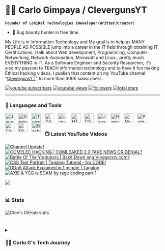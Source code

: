 # 🏄‍♂️ Carlo Gimpaya / ClevergunsYT

**`Founder of LohiKal Technologies (Developer/Writter/Creator)`**
- 🔏 Bug bounty hunter in free time.

My Life is in Information Technology and My goal is to help as MANY PEOPLE AS POSSIBLE jump into a career in the IT field through obtaining IT Certifications. I talk about Web development, Programming, Computer Networking, Network-Automation, Microsoft and Linux...pretty much EVERYTHING in IT. As a Software Engineer and Security Researcher, it's also my passion to TEACH information technology and to have it fun making Ethical hacking videos. I publish that content on my YouTube channel "[ClevergunsYT][youtube]" to more than 3000 subscribers.



   <p align="left">
      <a href="https://www.youtube.com/c/ClevergunsYT?sub_confirmation=1">
         <img alt="youtube subscribers" title="Subscribe to my YouTube channel" src="https://custom-icon-badges.demolab.com/youtube/channel/subscribers/UC2WHjPDvbE6O328n17ZGcfg?color=%23E05D44&label=SUBSCRIBE&logo=video&logoColor=white&style=for-the-badge&labelColor=CE4630"/></a> 
      <a href="https://www.youtube.com/c/ClevergunsYT">
         <img alt="youtube views" title="YouTube views" src="https://custom-icon-badges.demolab.com/youtube/channel/views/UC2WHjPDvbE6O328n17ZGcfg?color=%23E1AD0E&logo=eye&logoColor=white&style=for-the-badge&labelColor=C79600"/></a> 
      <a href="https://github.com/cleverguns?tab=followers">
         <img alt="followers" title="Follow me on Github" src="https://custom-icon-badges.demolab.com/github/followers/ForrestKnight?color=236ad3&labelColor=1155ba&style=for-the-badge&logo=person-add&label=Follow&logoColor=white"/></a>
      <a href="https://github.com/cleverguns?tab=followers?tab=repositories&sort=stargazers">
         <img alt="total stars" title="Total stars on GitHub" src="https://custom-icon-badges.demolab.com/github/stars/ForrestKnight?color=55960c&style=for-the-badge&labelColor=488207&logo=star"/></a>
   </p>

---



### 🧰 Languages and Tools

<img align="left" alt="Java" width="30px" style="padding-right:10px;" src="https://cdn.jsdelivr.net/gh/devicons/devicon/icons/java/java-original.svg"/>
<img align="left" alt="Spring" width="30px" style="padding-right:10px;" src="https://cdn.jsdelivr.net/gh/devicons/devicon/icons/spring/spring-original.svg" />
<img align="left" alt="TypeScript" width="30px" style="padding-right:10px;" src="https://cdn.jsdelivr.net/gh/devicons/devicon/icons/typescript/typescript-plain.svg" />
<img align="left" alt="Git" width="30px" style="padding-right:10px;" src="https://cdn.jsdelivr.net/gh/devicons/devicon/icons/git/git-original.svg" />
<img align="left" alt="Linux" width="30px" style="padding-right:10px;" src="https://cdn.jsdelivr.net/gh/devicons/devicon/icons/linux/linux-original.svg" />
<img align="left" alt="HTML" width="30px" style="padding-right:10px;" src="https://cdn.jsdelivr.net/gh/devicons/devicon/icons/html5/html5-plain.svg" />
<img align="left" alt="CSS" width="30px" style="padding-right:10px;" src="https://cdn.jsdelivr.net/gh/devicons/devicon/icons/css3/css3-plain.svg" />
<img align="left" alt="JavaScript" width="30px" style="padding-right:10px;" src="https://cdn.jsdelivr.net/gh/devicons/devicon/icons/javascript/javascript-plain.svg" />
<img align="left" alt="React" width="30px" style="padding-right:10px;" src="https://cdn.jsdelivr.net/gh/devicons/devicon/icons/react/react-original.svg" />
<img align="left" alt="NodeJS" width="30px" style="padding-right:10px;" src="https://cdn.jsdelivr.net/gh/devicons/devicon/icons/nodejs/nodejs-original.svg" />
<img align="left" alt="Python" width="30px" style="padding-right:10px;" src="https://cdn.jsdelivr.net/gh/devicons/devicon/icons/python/python-plain.svg" />
<img align="left" alt="C++" width="30px" style="padding-right:10px;" src="https://cdn.jsdelivr.net/gh/devicons/devicon/icons/cplusplus/cplusplus-line.svg" />
<img align="left" alt="GitHub" width="30px" style="padding-right:10px;" src="https://cdn.jsdelivr.net/gh/devicons/devicon/icons/github/github-original.svg" />
<img align="left" alt="Bash" width="30px" style="padding-right:10px;" src="https://cdn.jsdelivr.net/gh/devicons/devicon/icons/bash/bash-original.svg" />
<br />

#

### 📺 Latest YouTube Videos

<!-- BEGIN YOUTUBE-CARDS -->
[![Channel Update!](https://ytcards.demolab.com/?id=14u49_GDVLk&title=Channel+Update%21&timestamp=1647623160&background_color=%230d1117&title_color=%23ffffff&stats_color=%23dedede&width=250 "Channel Update!")](https://www.youtube.com/watch?v=14u49_GDVLk)
[![COMELEC HACKING | COMLEAKED 2.0 FAKE NEWS OR DENIAL?](https://ytcards.demolab.com/?id=7iR-zqJcXf4&title=COMELEC+HACKING+%7C+COMLEAKED+2.0+FAKE+NEWS+OR+DENIAL%3F&timestamp=1642163413&background_color=%230d1117&title_color=%23ffffff&stats_color=%23dedede&width=250 "COMELEC HACKING | COMLEAKED 2.0 FAKE NEWS OR DENIAL?")](https://www.youtube.com/watch?v=7iR-zqJcXf4)
[![Battle Of The Youtubers | Bakit Down ang Vloggerstv.com?](https://ytcards.demolab.com/?id=wh9Bewitk1o&title=Battle+Of+The+Youtubers+%7C+Bakit+Down+ang+Vloggerstv.com%3F&timestamp=1640873789&background_color=%230d1117&title_color=%23ffffff&stats_color=%23dedede&width=250 "Battle Of The Youtubers | Bakit Down ang Vloggerstv.com?")](https://www.youtube.com/watch?v=wh9Bewitk1o)
[![CSS Text Portrait | Tagalog Tutorial - No CODE!](https://ytcards.demolab.com/?id=5l0PvYmWSzY&title=CSS+Text+Portrait+%7C+Tagalog+Tutorial+-+No+CODE%21&timestamp=1637426277&background_color=%230d1117&title_color=%23ffffff&stats_color=%23dedede&width=250 "CSS Text Portrait | Tagalog Tutorial - No CODE!")](https://www.youtube.com/watch?v=5l0PvYmWSzY)
[![DDoS Attack Explained  in 1 minute | Tagalog](https://ytcards.demolab.com/?id=VQPomxfNDvA&title=DDoS+Attack+Explained++in+1+minute+%7C+Tagalog&timestamp=1635321611&background_color=%230d1117&title_color=%23ffffff&stats_color=%23dedede&width=250 "DDoS Attack Explained  in 1 minute | Tagalog")](https://www.youtube.com/watch?v=VQPomxfNDvA)
[![AXIE & YGG is SCAM by rage coding part 1](https://ytcards.demolab.com/?id=BunqvFoF7Os&title=AXIE+%26+YGG+is+SCAM+by+rage+coding+part+1&timestamp=1632175884&background_color=%230d1117&title_color=%23ffffff&stats_color=%23dedede&width=250 "AXIE & YGG is SCAM by rage coding part 1")](https://www.youtube.com/watch?v=BunqvFoF7Os)
<!-- END YOUTUBE-CARDS -->

[<img src="https://custom-icon-badges.demolab.com/badge/-Subscribe%20For%20More-red?style=for-the-badge&logo=video&logoColor=white"/>](https://www.youtube.com/c/ClevergunsYT/?sub_confirmation=1)

#

### 📊 Stats

![Clev's GitHub stats](https://github-readme-stats.vercel.app/api?username=cleverguns&show_icons=true&theme=gruvbox)

<!-- ![GitHub Streak](https://streak-stats.demolab.com?user=ForrestKnight&theme=gruvbox&border_radius=4.5) -->

#

<details> 
 <summary><h3>👨‍💻 Carlo G's Tech Journey</h3></summary>
   Dependable and goal-oriented IT with 5+ years of experience maintaining in-house IT systems and providing comprehensive customer support. Now I enjoy teaching courses in Software Development, Database Systems Engineer , Network and DB administrator and Cyber Security

[website]: https://fnhs-evoting.com/
[youtube]: https://www.youtube.com/c/ClevergunsYT/
